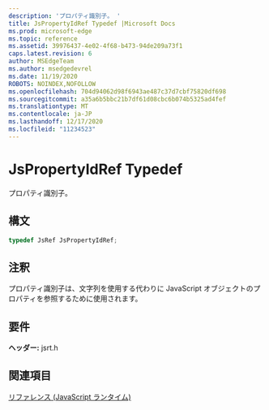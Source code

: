 ```yaml
---
description: 'プロパティ識別子。 '
title: JsPropertyIdRef Typedef |Microsoft Docs
ms.prod: microsoft-edge
ms.topic: reference
ms.assetid: 39976437-4e02-4f68-b473-94de209a73f1
caps.latest.revision: 6
author: MSEdgeTeam
ms.author: msedgedevrel
ms.date: 11/19/2020
ROBOTS: NOINDEX,NOFOLLOW
ms.openlocfilehash: 704d94062d98f6943ae487c37d7cbf75820df698
ms.sourcegitcommit: a35a6b5bbc21b7df61d08cbc6b074b5325ad4fef
ms.translationtype: MT
ms.contentlocale: ja-JP
ms.lasthandoff: 12/17/2020
ms.locfileid: "11234523"
---
```

# JsPropertyIdRef Typedef

プロパティ識別子。  
  
## 構文  
  
```cpp  
typedef JsRef JsPropertyIdRef;  
```  
  
## 注釈  
 プロパティ識別子は、文字列を使用する代わりに JavaScript オブジェクトのプロパティを参照するために使用されます。  
  
## 要件  
 **ヘッダー:** jsrt.h  
  
## 関連項目  
 [リファレンス (JavaScript ランタイム)](../chakra-hosting/reference-javascript-runtime.md)
